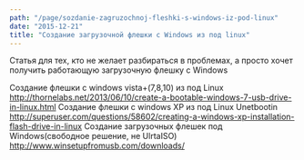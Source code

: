 ```yaml
---
path: "/page/sozdanie-zagruzochnoj-fleshki-s-windows-iz-pod-linux"
date: "2015-12-21"
title: "Создание загрузочной флешки с Windows из под linux"
---
```

Статья для тех, кто не желает разбираться в проблемах, а просто хочет получить работающую загрузочную флешку с Windows

  Создание флешки с windows vista+(7,8,10) из под Linux
http://thornelabs.net/2013/06/10/create-a-bootable-windows-7-usb-drive-in-linux.html
  Создание флешки с windows XP из под Linux
Unetbootin
http://superuser.com/questions/58602/creating-a-windows-xp-installation-flash-drive-in-linux
  Создание загрузочных флешек под Windows(свободное решение, не UlrtaISO)
http://www.winsetupfromusb.com/downloads/